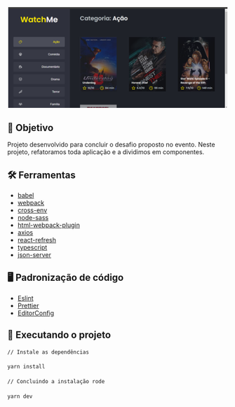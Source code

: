 <div align="center">
	<img src="src/assets/readme/projeto.png" width="500" alt="projeto"/>
</div>

## :dart: Objetivo

Projeto desenvolvido para concluir o desafio proposto no evento. Neste projeto, refatoramos toda aplicação e a dividimos em componentes.

## :hammer_and_wrench: Ferramentas

- [babel](https://babeljs.io/)
- [webpack](https://webpack.js.org/)
- [cross-env](https://www.npmjs.com/package/cross-env)
- [node-sass](https://www.npmjs.com/package/node-sass)
- [html-webpack-plugin](https://www.npmjs.com/package/html-webpack-plugin)
- [axios](https://axios-http.com/ptbr/docs/intro)
- [react-refresh](https://www.npmjs.com/package/react-refresh)
- [typescript](https://www.typescriptlang.org/)
- [json-server](https://www.npmjs.com/package/json-server)

## :desktop_computer: Padronização de código

- [Eslint](https://eslint.org/)
- [Prettier](https://prettier.io/)
- [EditorConfig](https://editorconfig.org/)

## :rocket: Executando o projeto

```bash
// Instale as dependências

yarn install

// Concluindo a instalação rode

yarn dev
```
